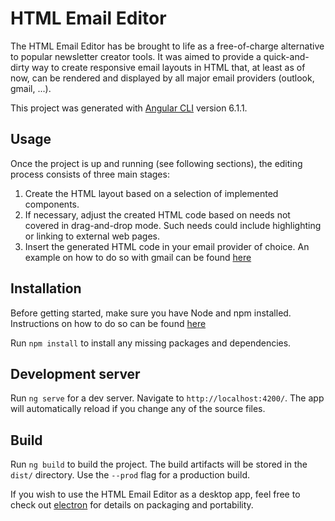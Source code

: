 
# HTML Email Editor

The HTML Email Editor has be brought to life as a free-of-charge alternative to popular newsletter creator tools.
It was aimed to provide a quick-and-dirty way to create responsive email layouts in HTML that, at least as of now, can be rendered and displayed by all major email providers (outlook, gmail, ...).

This project was generated with [Angular CLI](https://github.com/angular/angular-cli) version 6.1.1.


## Usage

Once the project is up and running (see following sections), the editing process consists of three main stages:
1. Create the HTML layout based on a selection of implemented components.
2. If necessary, adjust the created HTML code based on needs not covered in drag-and-drop mode. Such needs could include highlighting or linking to external web pages.
3. Insert the generated HTML code in your email provider of choice. An example on how to do so with gmail can be found [here](https://www.youtube.com/watch?v=xmWvTzvUMVY)


## Installation

Before getting started, make sure you have Node and npm installed. Instructions on how to do so can be found [here](https://www.npmjs.com/get-npm)

Run `npm install` to install any missing packages and dependencies.


## Development server

Run `ng serve` for a dev server. Navigate to `http://localhost:4200/`. The app will automatically reload if you change any of the source files.


## Build

Run `ng build` to build the project. The build artifacts will be stored in the `dist/` directory. Use the `--prod` flag for a production build.


If you wish to use the HTML Email Editor as a desktop app, feel free to check out [electron](https://www.electronjs.org/docs) for details on packaging and portability.

